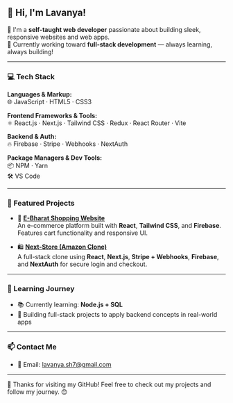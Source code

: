 ## 👋 Hi, I'm Lavanya!

🌱 I'm a **self-taught web developer** passionate about building sleek, responsive websites and web apps.  
🎯 Currently working toward **full-stack development** — always learning, always building!

---

### 💻 Tech Stack

**Languages & Markup:**  
🌐 JavaScript · HTML5 · CSS3

**Frontend Frameworks & Tools:**  
⚛️ React.js · Next.js · Tailwind CSS · Redux · React Router · Vite

**Backend & Auth:**  
🔥 Firebase · Stripe · Webhooks · NextAuth

**Package Managers & Dev Tools:**  
📦 NPM · Yarn  
🛠️ VS Code

---

### 🚀 Featured Projects

- 🛒 [**E-Bharat Shopping Website**](https://github.com/Lavanya-sh-1234/e-bharat)  
  An e-commerce platform built with **React**, **Tailwind CSS**, and **Firebase**. Features cart functionality and responsive UI.

- 🛍️ [**Next-Store (Amazon Clone)**](https://github.com/Lavanya-sh-1234/next-store)  
  A full-stack clone using **React**, **Next.js**, **Stripe + Webhooks**, **Firebase**, and **NextAuth** for secure login and checkout.

---

### 📘 Learning Journey

- 📚 Currently learning: **Node.js + SQL**
- 🧪 Building full-stack projects to apply backend concepts in real-world apps

---

### 📫 Contact Me

- 📧 Email: lavanya.sh7@gmail.com

---

🙏 Thanks for visiting my GitHub! Feel free to check out my projects and follow my journey. 😊
